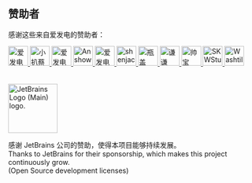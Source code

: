 ﻿## 赞助者

感谢这些来自爱发电的赞助者：

<!-- AFDIAN-ACTION:START -->

<a href="https://afdian.net/u/08143f36270e11eca31452540025c377">
    <img src="https://pic1.afdiancdn.com/default/avatar/avatar-purple.png?imageView2/1/?imageView2/1/w/120/h/120" width="40" height="40" alt="爱发电用户_08143" title="爱发电用户_08143"/>
</a>
<a href="https://afdian.net/u/db59897ea6d611ee970152540025c377">
    <img src="https://pic1.afdiancdn.com/user/db59897ea6d611ee970152540025c377/avatar/92f85930e75f9a5414edac0ddd107aa4_w258_h503_s50.jpeg?imageView2/1/w/120/h/120" width="40" height="40" alt="小扒蔡" title="小扒蔡"/>
</a>
<a href="https://afdian.net/u/8e112f28817411eea67e5254001e7c00">
    <img src="https://pic1.afdiancdn.com/default/avatar/avatar-purple.png?imageView2/1/?imageView2/1/w/120/h/120" width="40" height="40" alt="爱发电用户_8e112" title="爱发电用户_8e112"/>
</a>
<a href="https://afdian.net/u/6c405d2233e911ec8bd152540025c377">
    <img src="https://pic1.afdiancdn.com/user/6c405d2233e911ec8bd152540025c377/avatar/a22733431cfea29fb1c88ba8980427e6_w960_h960_s79.jpeg?imageView2/1/w/120/h/120" width="40" height="40" alt="Anshow" title="Anshow"/>
</a>
<a href="https://afdian.net/u/642b047a678b11ee972c5254001e7c00">
    <img src="https://pic1.afdiancdn.com/default/avatar/avatar-yellow.png?imageView2/1/w/120/h/120" width="40" height="40" alt="爱发电用户_TS9n" title="爱发电用户_TS9n"/>
</a>
<a href="https://afdian.net/u/db01e84c6f6411eb8f5452540025c377">
    <img src="https://pic1.afdiancdn.com/user/db01e84c6f6411eb8f5452540025c377/avatar/bd0e849e2830b3930cd49f131bc11fba_w672_h683_s47.jpg?imageView2/1/w/120/h/120" width="40" height="40" alt="shenjack" title="shenjack"/>
</a>
<a href="https://afdian.net/u/8a5063b67b7211e9954852540025c377">
    <img src="https://pic1.afdiancdn.com/user/8a5063b67b7211e9954852540025c377/avatar/9acace1647ac79eaced123638e873b73_w1080_h1080_s32.jpeg?imageView2/1/w/120/h/120" width="40" height="40" alt="瓶盖PING" title="瓶盖PING"/>
</a>
<a href="https://afdian.net/u/fb956ee0967411eaaa5a52540025c377">
    <img src="https://pic1.afdiancdn.com/user/fb956ee0967411eaaa5a52540025c377/avatar/b770acd9d3a3a9f7c4087e92b1d46ad4_w1080_h1080_s11.jpg?imageView2/1/w/120/h/120" width="40" height="40" alt="谦谦" title="谦谦"/>
</a>
<a href="https://afdian.net/u/55c079ea268611eb9a4852540025c377">
    <img src="https://pic1.afdiancdn.com/default/avatar/avatar-blue.png?imageView2/1/w/120/h/120" width="40" height="40" alt="帅宝" title="帅宝"/>
</a>
<a href="https://afdian.net/u/3e814cb6249211eea2f752540025c377">
    <img src="https://pic1.afdiancdn.com/user/3e814cb6249211eea2f752540025c377/avatar/9079ba3b49b78d49da1bb2c0e9c6a839_w1024_h1024_s177.jpg?imageView2/1/w/120/h/120" width="40" height="40" alt="SKWStudios" title="SKWStudios"/>
</a>
<a href="https://afdian.net/u/a5d575eabc3f11eaa5a452540025c377">
    <img src="https://pic1.afdiancdn.com/user/a5d575eabc3f11eaa5a452540025c377/avatar/66592060ae8b0db60c36922d6ca8f515_w639_h640_s133.jpg?imageView2/1/w/120/h/120" width="40" height="40" alt="Washtile645" title="Washtile645"/>
</a>
<!-- 注意: 尽量将标签前靠,否则经测试可能被 GitHub 解析为代码块 -->
<!-- AFDIAN-ACTION:END -->
<br><br><br>
<img src="https://resources.jetbrains.com/storage/products/company/brand/logos/jb_beam.svg" alt="JetBrains Logo (Main) logo." width="100" height='100'><br>

感谢 JetBrains 公司的赞助，使得本项目能够持续发展。  
Thanks to JetBrains for their sponsorship, which makes this project continuously grow.  
(Open Source development licenses)